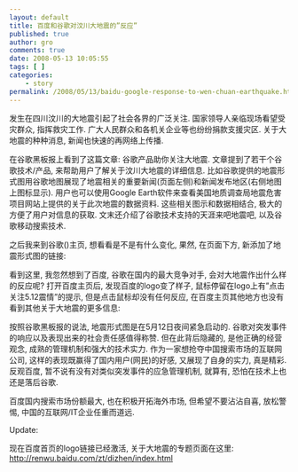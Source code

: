 ```yaml
---
layout: default
title: 百度和谷歌对汶川大地震的”反应”
published: true
author: gro
comments: true
date: 2008-05-13 10:05:55
tags: [ ]
categories:
    - story
permalink: /2008/05/13/baidu-google-response-to-wen-chuan-earthquake.html
---
```

发生在四川汶川的大地震引起了社会各界的广泛关注. 国家领导人亲临现场看望受灾群众, 指挥救灾工作. 广大人民群众和各机关企业等也纷纷捐款支援灾区. 关于大地震的种种消息, 新闻也快速的再网络上传播.

在谷歌黑板报上看到了这篇文章: 谷歌产品助你关注大地震. 文章提到了若干个谷歌技术/产品, 来帮助用户了解关于汶川大地震的详细信息. 比如谷歌提供的地震形式图用谷歌地图展现了地震相关的重要新闻(页面左侧)和新闻发布地区(右侧地图上图标显示). 用户也可以使用Google Earth软件来查看美国地质调查局地震危害项目网站上提供的关于此次地震的数据资料. 这些相关图示和数据相结合, 极大的方便了用户对信息的获取. 文末还介绍了谷歌技术支持的天涯来吧地震吧, 以及谷歌移动搜索技术.

之后我来到谷歌()主页, 想看看是不是有什么变化, 果然, 在页面下方, 新添加了地震形式图的链接:

[][1]

看到这里, 我忽然想到了百度, 谷歌在国内的最大竞争对手, 会对大地震作出什么样的反应呢? 打开百度主页后, 发现百度的logo变了样子, 鼠标停留在logo上有&#8221;点击关注5.12震情&#8221;的提示, 但是点击鼠标却没有任何反应, 在百度主页其他地方也没有看到其他关于大地震的更多信息:

[][2]

按照谷歌黑板报的说法, 地震形式图是在5月12日夜间紧急启动的. 谷歌对突发事件的响应以及表现出来的社会责任感值得称赞. 但在此背后隐藏的, 是他正确的经营观念, 成熟的管理机制和强大的技术实力. 作为一家想抢夺中国搜索市场的互联网公司, 这样的表现既赢得了国内用户(网民)的好感, 又展现了自身的实力, 真是精彩. 反观百度, 暂不说有没有对类似突发事件的应急管理机制, 就算有, 恐怕在技术上也还是落后谷歌.

百度国内搜索市场份额最大, 也在积极开拓海外市场, 但希望不要沾沾自喜, 放松警惕, 中国的互联网/IT企业任重而道远.

Update:

现在百度首页的logo链接已经激活, 关于大地震的专题页面在这里: http://renwu.baidu.com/zt/dizhen/index.html

 [1]: http://getfreeware.net/wp-content/uploads/2008/05/screenshot-gg.png
 [2]: http://getfreeware.net/wp-content/uploads/2008/05/screenshot-baidu.png
